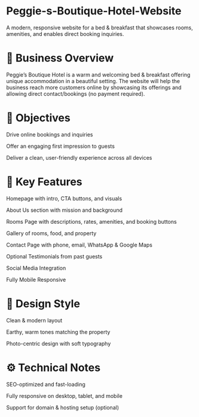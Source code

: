 # Peggie-s-Boutique-Hotel-Website
A modern, responsive website for a bed &amp; breakfast that showcases rooms, amenities, and enables direct booking inquiries.

# 🏨 Business Overview


Peggie’s Boutique Hotel is a warm and welcoming bed & breakfast offering unique accommodation in a beautiful setting. The website will help the business reach more customers online by showcasing its offerings and allowing direct contact/bookings (no payment required).


# 🎯 Objectives
Drive online bookings and inquiries

Offer an engaging first impression to guests

Deliver a clean, user-friendly experience across all devices


# 🔑 Key Features
Homepage with intro, CTA buttons, and visuals

About Us section with mission and background

Rooms Page with descriptions, rates, amenities, and booking buttons

Gallery of rooms, food, and property

Contact Page with phone, email, WhatsApp & Google Maps

Optional Testimonials from past guests

Social Media Integration

Fully Mobile Responsive


# 🎨 Design Style
Clean & modern layout

Earthy, warm tones matching the property

Photo-centric design with soft typography


# ⚙️ Technical Notes
SEO-optimized and fast-loading

Fully responsive on desktop, tablet, and mobile

Support for domain & hosting setup (optional)





